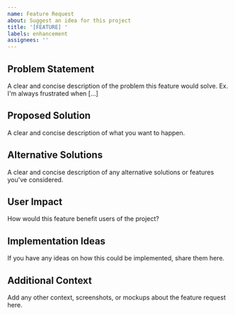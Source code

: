 ```yaml
---
name: Feature Request
about: Suggest an idea for this project
title: '[FEATURE] '
labels: enhancement
assignees: ''
---
```


## Problem Statement
A clear and concise description of the problem this feature would solve. 
Ex. I'm always frustrated when [...]

## Proposed Solution
A clear and concise description of what you want to happen.

## Alternative Solutions
A clear and concise description of any alternative solutions or features you've considered.

## User Impact
How would this feature benefit users of the project?

## Implementation Ideas
If you have any ideas on how this could be implemented, share them here.

## Additional Context
Add any other context, screenshots, or mockups about the feature request here. 